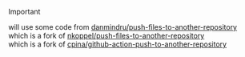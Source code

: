 > [!IMPORTANT]
> will use some code from [danmindru/push-files-to-another-repository](https://github.com/danmindru/push-files-to-another-repository) <br>
> which is a fork of [nkoppel/push-files-to-another-repository](https://github.com/nkoppel/push-files-to-another-repository) <br>
> which is a fork of [cpina/github-action-push-to-another-repository](https://github.com/cpina/github-action-push-to-another-repository) 